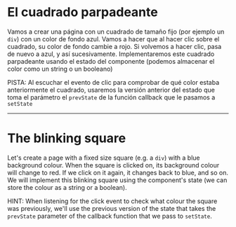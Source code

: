 # El cuadrado parpadeante

Vamos a crear una página con un cuadrado de tamaño fijo (por ejemplo un `div`) con un color de fondo azul. Vamos a hacer que al hacer clic sobre el cuadrado, su color de fondo cambie a rojo. Si volvemos a hacer clic, pasa de nuevo a azul, y así sucesivamente. Implementaremos este cuadrado parpadeante usando el estado del componente (podemos almacenar el color como un string o un booleano)

PISTA: Al escuchar el evento de clic para comprobar de qué color estaba anteriormente el cuadrado, usaremos la versión anterior del estado que toma el parámetro el `prevState` de la función callback que le pasamos a `setState`

---

# The blinking square

Let's create a page with a fixed size square (e.g. a `div`) with a blue background colour. When the square is clicked on, its background colour will change to red. If we click on it again, it changes back to blue, and so on. We will implement this blinking square using the component's state (we can store the colour as a string or a boolean).

HINT: When listening for the click event to check what colour the square was previously, we'll use the previous version of the state that takes the `prevState` parameter of the callback function that we pass to `setState`.
